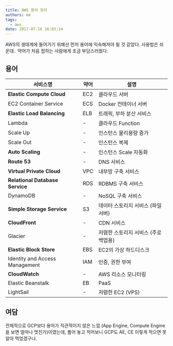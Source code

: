 ```yaml
---
title: AWS 용어 정리
authors: me
tags:
  - aws
date: 2017-07-16 16:03:14
---
```


AWS의 생태계에 들어가기 위해선 먼저 용어에 익숙해져야 될 것 같았다.
사용법은 쉬운데.. 약어가 처음 접하는 사람에게 조금 부담스러웠다.

## 용어

| 서비스명                        | 약어 | 설명                                 |
| ------------------------------- | ---- | ------------------------------------ |
| **Elastic Compute Cloud**       | EC2  | 클라우드 서버                        |
| EC2 Container Service           | ECS  | Docker 컨테이너 서버                 |
| **Elastic Load Balancing**      | ELB  | 트래픽, 부하 분산 서비스             |
| Lambda                          | -    | 클라우드 Function                    |
| Scale Up                        | -    | 인스턴스 물리용량 증가               |
| Scale Out                       | -    | 인스턴스 복제                        |
| **Auto Scaling**                | -    | 인스턴스 Scale 자동화                |
| **Route 53**                    | -    | DNS 서비스                           |
| **Virtual Private Cloud**       | VPC  | 내부망 구축 서비스                   |
| **Relational Database Service** | RDS  | RDBMS 구축 서비스                    |
| DynamoDB                        | -    | NoSQL 구축 서비스                    |
| **Simple Storage Service**      | S3   | 데이터 스토리지 서비스 (파일서버)    |
| **CloudFront**                  | -    | CDN 서비스                           |
| Glacier                         | -    | 저렴한 스토리지 서비스 (주로 백업용) |
| **Elastic Block Store**         | EBS  | EC2의 가상 하드디스크                |
| Identity and Access Management  | IAM  | 인증, 권한 부여                      |
| **CloudWatch**                  | -    | AWS 리소스 모니터링                  |
| Elastic Beanstalk               | EB   | PaaS                                 |
| LightSail                       | -    | 저렴한 EC2 (VPS)                     |

## 여담

전체적으로 GCP보다 용어가 직관적이지 않은 느낌 (App Engine, Compute Engine을 보면 얼마나 멋진가)이였는데, 풀어 놓고 적어보니 GCP도 AE, CE 이렇게 적으면 못 알아 먹었겠구나.
